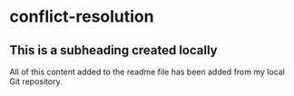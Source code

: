 # conflict-resolution

  ## This is a subheading created locally

  All of this content added to the readme file has been added from my local Git repository.
  